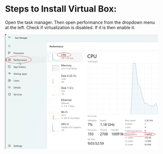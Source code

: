 # Steps to Install Virtual Box:
Open the task manager. Then open performance from the dropdown menu at the left. Check if virtualization is disabled. If it is then enable it.

<div style="text-align: center;">
<img src="./image/enablingvirtualizationfromtaskmanager.png" alt="Enable Virtualization" width="600">
</div>
